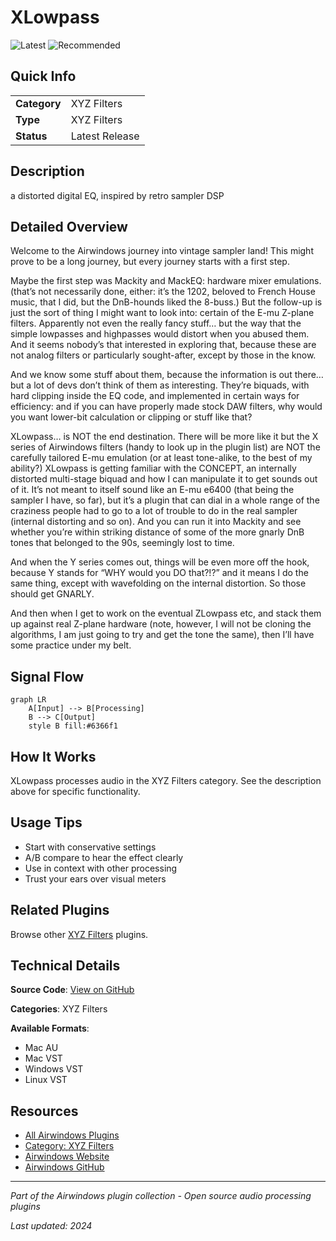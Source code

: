 # XLowpass

![Latest](https://img.shields.io/badge/-Latest-10b981) ![Recommended](https://img.shields.io/badge/-Recommended-6366f1)

## Quick Info

| | |
|---|---|
| **Category** | XYZ Filters |
| **Type** | XYZ Filters |
| **Status** | Latest Release |

## Description

a distorted digital EQ, inspired by retro sampler DSP

## Detailed Overview

Welcome to the Airwindows journey into vintage sampler land! This might prove to be a long journey, but every journey starts with a first step.

Maybe the first step was Mackity and MackEQ: hardware mixer emulations. (that’s not necessarily done, either: it’s the 1202, beloved to French House music, that I did, but the DnB-hounds liked the 8-buss.) But the follow-up is just the sort of thing I might want to look into: certain of the E-mu Z-plane filters. Apparently not even the really fancy stuff… but the way that the simple lowpasses and highpasses would distort when you abused them. And it seems nobody’s that interested in exploring that, because these are not analog filters or particularly sought-after, except by those in the know.

And we know some stuff about them, because the information is out there… but a lot of devs don’t think of them as interesting. They’re biquads, with hard clipping inside the EQ code, and implemented in certain ways for efficiency: and if you can have properly made stock DAW filters, why would you want lower-bit calculation or clipping or stuff like that?

XLowpass… is NOT the end destination. There will be more like it but the X series of Airwindows filters (handy to look up in the plugin list) are NOT the carefully tailored E-mu emulation (or at least tone-alike, to the best of my ability?) XLowpass is getting familiar with the CONCEPT, an internally distorted multi-stage biquad and how I can manipulate it to get sounds out of it. It’s not meant to itself sound like an E-mu e6400 (that being the sampler I have, so far), but it’s a plugin that can dial in a whole range of the craziness people had to go to a lot of trouble to do in the real sampler (internal distorting and so on). And you can run it into Mackity and see whether you’re within striking distance of some of the more gnarly DnB tones that belonged to the 90s, seemingly lost to time.

And when the Y series comes out, things will be even more off the hook, because Y stands for “WHY would you DO that?!?” and it means I do the same thing, except with wavefolding on the internal distortion. So those should get GNARLY.

And then when I get to work on the eventual ZLowpass etc, and stack them up against real Z-plane hardware (note, however, I will not be cloning the algorithms, I am just going to try and get the tone the same), then I’ll have some practice under my belt.

## Signal Flow

```mermaid
graph LR
    A[Input] --> B[Processing]
    B --> C[Output]
    style B fill:#6366f1
```

## How It Works

XLowpass processes audio in the XYZ Filters category. See the description above for specific functionality.

## Usage Tips

- Start with conservative settings
- A/B compare to hear the effect clearly
- Use in context with other processing
- Trust your ears over visual meters


## Related Plugins

Browse other [XYZ Filters](../categories/xyz-filters.md) plugins.


## Technical Details

**Source Code**: [View on GitHub](https://github.com/airwindows/airwindows/tree/master/plugins/LinuxVST/src/XLowpass)

**Categories**: XYZ Filters

**Available Formats**:
- Mac AU
- Mac VST
- Windows VST
- Linux VST

## Resources

- [All Airwindows Plugins](../../README.md)
- [Category: XYZ Filters](../categories/xyz-filters.md)
- [Airwindows Website](https://www.airwindows.com)
- [Airwindows GitHub](https://github.com/airwindows/airwindows)

---

*Part of the Airwindows plugin collection - Open source audio processing plugins*

*Last updated: 2024*

